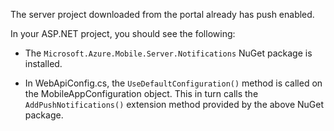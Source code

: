 The server project downloaded from the portal already has push enabled.

In your ASP.NET project, you should see the following:

* The `Microsoft.Azure.Mobile.Server.Notifications` NuGet package is installed.

* In WebApiConfig.cs, the `UseDefaultConfiguration()` method is called on the MobileAppConfiguration object. This in turn calls the `AddPushNotifications()` extension method provided by the above NuGet package.